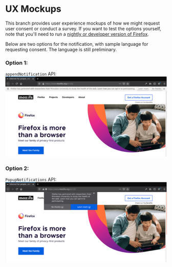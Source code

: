 # UX Mockups
This branch provides user experience mockups of how we might request user consent or conduct a survey.
If you want to test the options yourself, note that you'll need to run a [nightly or developer
version of Firefox](https://www.mozilla.org/en-US/firefox/channel/desktop/).

Below are two options for the notification, with sample language for requesting consent.
The language is still preliminary.

### Option 1:
`appendNotification` API:
![appendNotification](./samples/appendNotification.png "Using the appendNotification API")

### Option 2:
`PopupNotifications` API:
![PopupNotifications](./samples/PopupNotifications.png "Using the PopupNotifications API")
